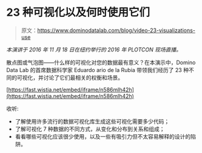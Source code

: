 # 23 种可视化以及何时使用它们

> 原文：<https://www.dominodatalab.com/blog/video-23-visualizations-use>

*本演讲于 2016 年 11 月 18 日在纽约举行的 2016 年 PLOTCON 现场直播。*

散点图或气泡图——什么样的可视化对您的数据最有意义？在本演示中，Domino Data Lab 的首席数据科学家 Eduardo ario de la Rubia 带领我们经历了 23 种不同的可视化，并讨论了它们最相关的权衡和场景。

[https://fast.wistia.net/embed/iframe/n586mlh42h](https://fast.wistia.net/embed/iframe/n586mlh42h)

收听:

*   了解使用许多流行的数据可视化库生成这些可视化需要多少代码；
*   了解可视化 7 种数据的不同方式，从变化和分布到关系和组成；
*   看看哪些可视化应该很少使用，以及一些有吸引力但不太容易解释的设计的陷阱。